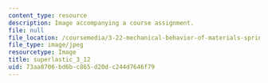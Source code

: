 ```yaml
---
content_type: resource
description: Image accompanying a course assignment.
file: null
file_location: /coursemedia/3-22-mechanical-behavior-of-materials-spring-2008/73aa8706bd6bc865d20dc244d7646f79_superlastic_3_12.jpg
file_type: image/jpeg
resourcetype: Image
title: superlastic_3_12
uid: 73aa8706-bd6b-c865-d20d-c244d7646f79
---
```

